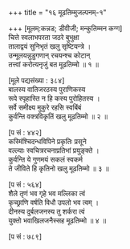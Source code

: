 +++
title = "१६ मूढतिम्मुजल्पनम्-१"

+++
[मूलम्:कन्नड; डीवीजी; मन्कुतिम्मन कग्ग]  
चित्ते स्वलाभपरता जठरे बुभुक्षा  
तालाद्वयं सुनिभृतं खलु सृष्टियन्त्रे ।  
उन्मूलयन्नुडुगणान् रचयन्श्च कोटान्  
तत्त्वां करोत्यनृजुं बत मूढतिम्मो ॥ १ ॥

[मूले पद्यसंख्या : ३८४]  
बालस्य वातिजरठस्य पुराणिकस्य  
रूपे स्पृहास्ति न हि कस्य पुरोहितस्य ।  
सर्वे समीक्ष्य मुकुरे रहसि स्वबिंबं  
कुर्वन्ति वक्त्रविकृतिं खलु मूढतिम्मो ॥ २ ॥

[प सं : ४४२]  
कस्मिंश्चिदन्धविपिने प्रकृतिः प्रसूने  
वल्ल्याः स्वचित्ररचनाप्रतिभां प्रयुङ्क्ते ।  
कुर्वन्ति ये गुणमयं सकलं स्वकर्म  
ते जीविते हि कृतिनो खलु मूढतिम्मो ॥ ३ ॥

[प सं : ५६४]  
शैले तृणं भव गृहे भव मल्लिका त्वं  
कृच्छ्राणि वर्षति विधौ उपलो भव त्वम् ।  
दीनस्य दुर्बलजनस्य तु शर्करा त्वं  
युक्तो भवाखिलजनैस्सह मूढतिम्मो ॥ ४ ॥

[प सं : ७८९] 